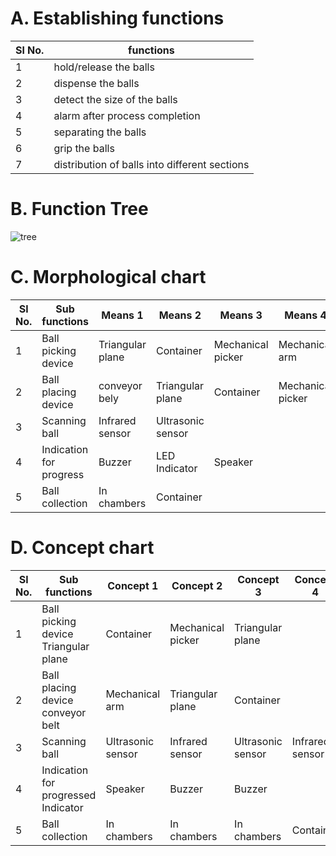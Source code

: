 # A. Establishing functions
|Sl No.|functions|
|-----|---------|
|1|hold/release the balls|
|2|dispense the balls|
|3|detect the size of the balls|
|4|alarm after process completion|
|5|separating the balls|
|6|grip the balls|
|7|distribution of balls into different sections|


					
# B. Function Tree
![tree](https://i.ibb.co/mv8tCYq/Picture1.jpg)

# C. Morphological chart
|Sl No.	|Sub functions	|Means 1	|Means 2	|Means 3	|Means 4|
|---------------|---------------|---------------|---------------|---------------|---------------|
|1	|Ball picking device	|Triangular plane	|Container	|Mechanical picker	|Mechanical arm|
|2	|Ball placing device	|conveyor bely	|Triangular plane	|Container	|Mechanical picker|
|3	|Scanning ball	|Infrared sensor	|Ultrasonic sensor|		
|4	|Indication for progress	|Buzzer	|LED Indicator	|Speaker	|
|5	|Ball collection	|In chambers	|Container	|	




# D. Concept chart
|Sl No.| Sub functions	|Concept 1	|Concept 2	|Concept 3	|Concept 4|
|-----|---------------|---------------|---------------|---------------|---------------|
|1|Ball picking device Triangular plane	|Container	|Mechanical picker|	Triangular plane|
|2|Ball placing device conveyor belt	|Mechanical arm	|Triangular plane	|Container|
|3|Scanning ball|Ultrasonic sensor	|Infrared sensor	|Ultrasonic sensor	|Infrared sensor|
|4|Indication for progressed Indicator|	Speaker	|Buzzer	|Buzzer|
|5|Ball collection|In chambers |In chambers	|In chambers	|Container|	Container|



